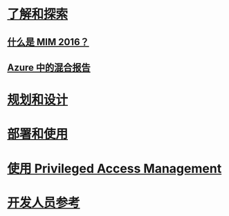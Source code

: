 # [了解和探索](microsoft-identity-manager-2016.md)
## [什么是 MIM 2016？](microsoft-identity-manager-2016.md)
## [Azure 中的混合报告](identity-manager-hybrid-reporting-azure.md)
# [规划和设计](/microsoft-identity-manager/plan-design/microsoft-identity-manager-2016-supported-platforms)
# [部署和使用](/microsoft-identity-manager/deploy-use/microsoft-identity-manager-deploy)
# [使用 Privileged Access Management](/microsoft-identity-manager/pam/privileged-identity-management-for-active-directory-domain-services)
# [开发人员参考](/microsoft-identity-manager/reference/microsoft-identity-manager-2016-developer-reference)


<!--HONumber=Jun16_HO3-->


